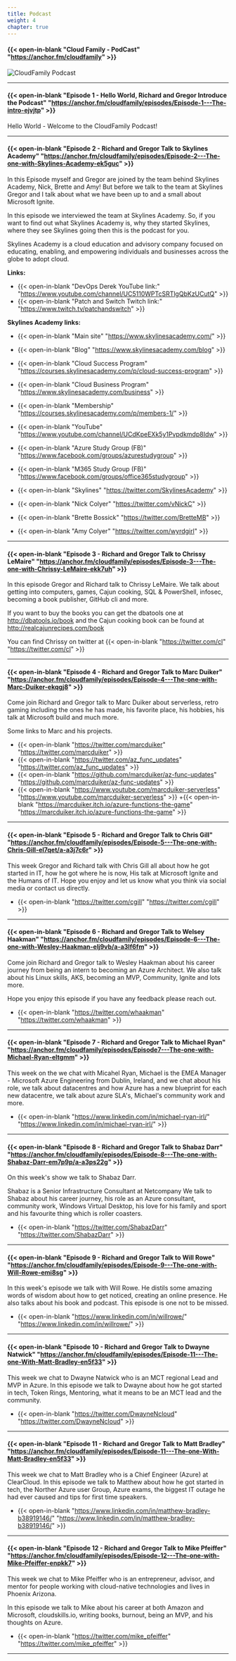 ```yaml
---
title: Podcast
weight: 4
chapter: true
---
```



#### {{< open-in-blank "Cloud Family - PodCast" "https://anchor.fm/cloudfamily" >}}
![CloudFamily Podcast](/images/CloudFamilyLogonew.png?width=20pc)

---
#### {{< open-in-blank "Episode 1 - Hello World, Richard and Gregor Introduce the Podcast" "https://anchor.fm/cloudfamily/episodes/Episode-1---The-intro-ejvjtp" >}}

Hello World - Welcome to the CloudFamily Podcast!

---
#### {{< open-in-blank "Episode 2 - Richard and Gregor Talk to Skylines Academy" "https://anchor.fm/cloudfamily/episodes/Episode-2---The-one-with-Skylines-Academy-ek5guc" >}}

In this Episode myself and Gregor are joined by the team behind Skylines Academy, Nick, Brette and Amy! But before we talk to the team at Skylines Gregor and I talk about what we have been up to and a small about Microsoft Ignite. 

In this episode we interviewed the team at Skylines Academy. So, if you want to find out what Skylines Academy is, why they started Skylines, where they see Skylines going then this is the podcast for you. 

Skylines Academy is a cloud education and advisory company focused on educating, enabling, and empowering individuals and businesses across the globe to adopt cloud.

**Links:**

+  {{< open-in-blank "DevOps Derek YouTube link:" "https://www.youtube.com/channel/UC5110WPTcSRTlgQbKzUCutQ" >}}  
+ {{< open-in-blank "Patch and Switch Twitch link:" "https://www.twitch.tv/patchandswitch" >}} 

**Skylines Academy links:** 
+ {{< open-in-blank "Main site" "https://www.skylinesacademy.com/" >}}       
+ {{< open-in-blank "Blog" "https://www.skylinesacademy.com/blog" >}}   
+ {{< open-in-blank "Cloud Success Program" "https://courses.skylinesacademy.com/p/cloud-success-program" >}} 
+ {{< open-in-blank "Cloud Business Program" "https://www.skylinesacademy.com/business" >}} 
+ {{< open-in-blank "Membership" "https://courses.skylinesacademy.com/p/members-1/" >}} 
+ {{< open-in-blank "YouTube" "https://www.youtube.com/channel/UCdKpeEXk5y1Pvpdkmdp8Idw" >}} 
+ {{< open-in-blank "Azure Study Group (FB)" "https://www.facebook.com/groups/azurestudygroup" >}} 
+ {{< open-in-blank "M365 Study Group (FB)" "https://www.facebook.com/groups/office365studygroup" >}} 

+ {{< open-in-blank "Skylines" "https://twitter.com/SkylinesAcademy" >}} 
+ {{< open-in-blank "Nick Colyer" "https://twitter.com/vNickC" >}} 
+ {{< open-in-blank "Brette Bossick" "https://twitter.com/BretteMB" >}} 
+ {{< open-in-blank "Amy Colyer" "https://twitter.com/wyrdgirl" >}} 
---

#### {{< open-in-blank "Episode 3 - Richard and Gregor Talk to Chrissy LeMaire" "https://anchor.fm/cloudfamily/episodes/Episode-3---The-one-with-Chrissy-LeMaire-ekk7uh" >}}

In this episode Gregor and Richard talk to Chrissy LeMaire. We talk about getting into computers, games, Cajun cooking, SQL & PowerShell, infosec, becoming a book publisher, GitHub cli and more.

If you want to buy the books you can get the dbatools one at http://dbatools.io/book and the Cajun cooking book can be found at http://realcajunrecipes.com/book 

You can find Chrissy on twitter at {{< open-in-blank "https://twitter.com/cl" "https://twitter.com/cl" >}}  

---    

#### {{< open-in-blank "Episode 4 - Richard and Gregor Talk to Marc Duiker" "https://anchor.fm/cloudfamily/episodes/Episode-4---The-one-with-Marc-Duiker-ekqgj8" >}}
    
Come join Richard and Gregor talk to Marc Duiker about serverless, retro gaming including the ones he has made, his favorite place, his hobbies, his talk at Microsoft build and much more.

Some links to Marc and his projects.

+ {{< open-in-blank "https://twitter.com/marcduiker" "https://twitter.com/marcduiker" >}} 
+ {{< open-in-blank "https://twitter.com/az_func_updates" "https://twitter.com/az_func_updates" >}}  
+ {{< open-in-blank "https://github.com/marcduiker/az-func-updates" "https://github.com/marcduiker/az-func-updates" >}} 
+ {{< open-in-blank "https://www.youtube.com/marcduiker-serverless" "https://www.youtube.com/marcduiker-serverless" >}} 
+{{< open-in-blank "https://marcduiker.itch.io/azure-functions-the-game" "https://marcduiker.itch.io/azure-functions-the-game" >}} 
---

#### {{< open-in-blank "Episode 5 - Richard and Gregor Talk to Chris Gill" "https://anchor.fm/cloudfamily/episodes/Episode-5---The-one-with-Chris-Gill-el7qet/a-a3j7c6r" >}}

This week Gregor and Richard talk with Chris Gill all about how he got started in IT, how he got where he is now, His talk at Microsoft Ignite and the Humans of IT.
Hope you enjoy and let us know what you think via social media or contact us directly.


+ {{< open-in-blank "https://twitter.com/cgill" "https://twitter.com/cgill" >}} 
---

#### {{< open-in-blank "Episode 6 - Richard and Gregor Talk to Welsey Haakman" "https://anchor.fm/cloudfamily/episodes/Episode-6---The-one-with-Wesley-Haakman-elj9vb/a-a3lf6fm" >}}

Come join Richard and Gregor talk to Wesley Haakman about his career journey from being an intern to becoming an Azure Architect. We also talk about his Linux skills, AKS, becoming an MVP, Community, Ignite and lots more.

Hope you enjoy this episode if you have any feedback please reach out.

+ {{< open-in-blank "https://twitter.com/whaakman" "https://twitter.com/whaakman" >}} 
---

#### {{< open-in-blank "Episode 7 - Richard and Gregor Talk to Michael Ryan" "https://anchor.fm/cloudfamily/episodes/Episode7---The-one-with-Michael-Ryan-eltgmm" >}}

This week on the we chat with Micahel Ryan, Michael is the EMEA Manager - Microsoft Azure Engineering from Dublin, Ireland, 
and we chat about his role, we talk about datacentres and how Azure has a new blueprint for each new datacentre, 
we talk about azure SLA's, Michael's community work and more.

+ {{< open-in-blank "https://www.linkedin.com/in/michael-ryan-irl/" "https://www.linkedin.com/in/michael-ryan-irl/" >}} 
---

#### {{< open-in-blank "Episode 8 - Richard and Gregor Talk to Shabaz Darr" "https://anchor.fm/cloudfamily/episodes/Episode-8---The-one-with-Shabaz-Darr-em7p9p/a-a3ps22g" >}}

On this week's show we talk to Shabaz Darr.  

Shabaz is a Senior Infrastructure Consultant at Netcompany  We talk to Shabaz about his career journey, his role as an Azure consultant, community work, Windows Virtual Desktop,
his love for his family and sport and his favourite thing which is roller coasters.

+ {{< open-in-blank "https://twitter.com/ShabazDarr" "https://twitter.com/ShabazDarr" >}} 
    
---

#### {{< open-in-blank "Episode 9 - Richard and Gregor Talk to Will Rowe" "https://anchor.fm/cloudfamily/episodes/Episode-9---The-one-with-Will-Rowe-emi8sg" >}}
   
In this week's episode we talk with Will Rowe. He distils some amazing words of wisdom about how to get noticed, creating an online presence. 
He also talks about his book and podcast. This episode is one not to be missed.

+ {{< open-in-blank "https://www.linkedin.com/in/willrowe/" "https://www.linkedin.com/in/willrowe/" >}} 

---

#### {{< open-in-blank "Episode 10 - Richard and Gregor Talk to Dwayne Natwick" "https://anchor.fm/cloudfamily/episodes/Episode-11---The-one-With-Matt-Bradley-en5f33" >}}

This week we chat to Dwayne Natwick who is an MCT regional Lead and MVP in Azure. In this episode we talk to Dwayne about how he got started in tech, Token Rings, Mentoring, what it means to be an MCT lead and the community.

+ {{< open-in-blank "https://twitter.com/DwayneNcloud" "https://twitter.com/DwayneNcloud" >}} 

---

#### {{< open-in-blank "Episode 11 - Richard and Gregor Talk to Matt Bradley" "https://anchor.fm/cloudfamily/episodes/Episode-11---The-one-With-Matt-Bradley-en5f33" >}}

This week we chat to Matt Bradley who is a Chief Engineer (Azure) at ClearCloud. In this episode we talk to Matthew about how he got started in tech, the Norther Azure user Group, Azure exams, the biggest IT outage he had ever caused and tips for first time speakers.

+ {{< open-in-blank "https://www.linkedin.com/in/matthew-bradley-b38919146/" "https://www.linkedin.com/in/matthew-bradley-b38919146/" >}} 
---

#### {{< open-in-blank "Episode 12 - Richard and Gregor Talk to Mike Pfeiffer" "https://anchor.fm/cloudfamily/episodes/Episode-12---The-one-with-Mike-Pfeiffer-enpkk7" >}}
    
This week we chat to Mike Pfeiffer who is an entrepreneur, advisor, and mentor for people working with cloud-native technologies and lives in Phoenix Arizona. 

In this episode we talk to Mike about his career at both Amazon and Microsoft, cloudskills.io, writing books, burnout, being an MVP, and his thoughts on Azure.

+ {{< open-in-blank "https://twitter.com/mike_pfeiffer" "https://twitter.com/mike_pfeiffer" >}} 
---